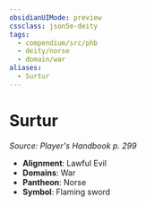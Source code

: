 ```yaml
---
obsidianUIMode: preview
cssclass: json5e-deity
tags:
  - compendium/src/phb
  - deity/norse
  - domain/war
aliases:
  - Surtur
---
```

# Surtur
*Source: Player's Handbook p. 299* 

- **Alignment**: Lawful Evil
- **Domains**: War
- **Pantheon**: Norse
- **Symbol**: Flaming sword